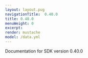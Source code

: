 ```yaml
---
layout: layout.pug
navigationTitle:  0.40.0
title: 0.40.0
menuWeight: 0
excerpt:
render: mustache
model: /data.yml
---
```


Documentation for SDK version 0.40.0
